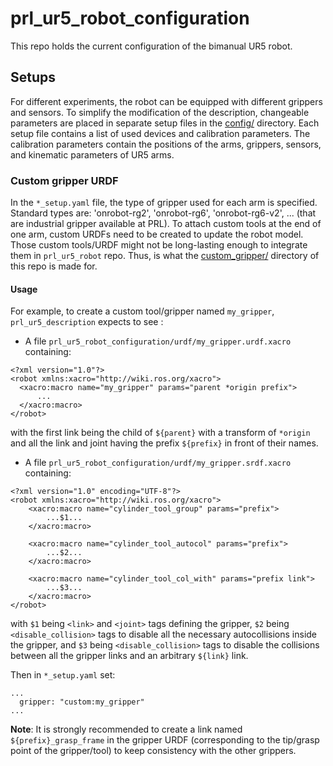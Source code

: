 # prl_ur5_robot_configuration
This repo  holds the current configuration of the bimanual UR5 robot.

## Setups

For different experiments, the robot can be equipped with different grippers and sensors.
To simplify the modification of the description, changeable parameters are placed in separate setup files in the [config/](config/) directory.
Each setup file contains a list of used devices and calibration parameters.
The calibration parameters contain the positions of the arms, grippers, sensors, and kinematic parameters of UR5 arms.

### Custom gripper URDF

In the `*_setup.yaml` file, the type of gripper used for each arm is specified. Standard types are: 'onrobot-rg2', 'onrobot-rg6', 'onrobot-rg6-v2', ... (that are industrial gripper available at PRL). To attach custom tools at the end of one arm, custom URDFs need to be created to update the robot model. Those custom tools/URDF might not be long-lasting enough to integrate them in `prl_ur5_robot` repo. Thus, is what the [custom_gripper/](custom_gripper/) directory of this repo is made for.

#### Usage
For example, to create a custom tool/gripper named `my_gripper`, `prl_ur5_description` expects to see :
* A file `prl_ur5_robot_configuration/urdf/my_gripper.urdf.xacro` containing:
```
<?xml version="1.0"?>
<robot xmlns:xacro="http://wiki.ros.org/xacro">
  <xacro:macro name="my_gripper" params="parent *origin prefix">
      ...
  </xacro:macro>
</robot>
```
with the first link being the child of `${parent}` with a transform of `*origin` and all the link and joint having the prefix `${prefix}` in front of their names.
* A file `prl_ur5_robot_configuration/urdf/my_gripper.srdf.xacro` containing:
```
<?xml version="1.0" encoding="UTF-8"?>
<robot xmlns:xacro="http://wiki.ros.org/xacro">
    <xacro:macro name="cylinder_tool_group" params="prefix">
        ...$1...
    </xacro:macro>

    <xacro:macro name="cylinder_tool_autocol" params="prefix">
        ...$2...
    </xacro:macro>

    <xacro:macro name="cylinder_tool_col_with" params="prefix link">
        ...$3...
    </xacro:macro>
</robot>
```
with `$1` being `<link>` and `<joint>` tags defining the gripper, `$2` being `<disable_collision>` tags to disable all the necessary autocollisions inside the gripper, and `$3` being `<disable_collision>` tags to disable the collisions between all the gripper links and an arbitrary `${link}` link.

Then in `*_setup.yaml` set:
```
...
  gripper: "custom:my_gripper"
...
```

**Note**: It is strongly recommended to create a link named `${prefix}_grasp_frame` in the gripper URDF (corresponding to the tip/grasp point of the gripper/tool) to keep consistency with the other grippers.
